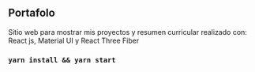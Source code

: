 ## Portafolo

Sitio web para mostrar mis proyectos y resumen curricular realizado con: React js, Material UI y React Three Fiber

### `yarn install && yarn start`
